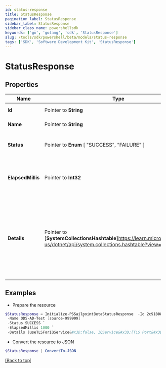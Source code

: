 ```yaml
---
id: status-response
title: StatusResponse
pagination_label: StatusResponse
sidebar_label: StatusResponse
sidebar_class_name: powershellsdk
keywords: ['go', 'golang', 'sdk', 'StatusResponse'] 
slug: /tools/sdk/powershell/beta/models/status-response
tags: ['SDK', 'Software Development Kit', 'StatusResponse']
---
```



# StatusResponse

## Properties

Name | Type | Description | Notes
------------ | ------------- | ------------- | -------------
**Id** |  Pointer to **String** | ID of the source | [optional] [readonly] 
**Name** |  Pointer to **String** | Name of the source | [optional] [readonly] 
**Status** |  Pointer to  **Enum** [  "SUCCESS",    "FAILURE" ] | The status of the health check. | [optional] [readonly] 
**ElapsedMillis** |  Pointer to **Int32** | The number of milliseconds spent on the entire request. | [optional] [readonly] 
**Details** |  Pointer to [**SystemCollectionsHashtable**]https://learn.microsoft.com/en-us/dotnet/api/system.collections.hashtable?view=net-8.0 | The document contains the results of the health check. The schema of this document depends on the type of source used.  | [optional] [readonly] 

## Examples

- Prepare the resource
```powershell
$StatusResponse = Initialize-PSSailpointBetaStatusResponse  -Id 2c91808568c529c60168cca6f90c1313 `
 -Name ODS-AD-Test [source-999999] `
 -Status SUCCESS `
 -ElapsedMillis 1000 `
 -Details {useTLSForIQService&#x3D;false, IQService&#x3D;{TLS Port&#x3D;0, .NET CLR Version&#x3D;4.0.30319.42000, SecondaryServiceStatus&#x3D;Running, Port&#x3D;5050, Host&#x3D;AUTOMATION-AD, Name&#x3D;IQService, IQServiceStatus&#x3D;Running, SecondaryService&#x3D;IQService-Instance1-Secondary, Version&#x3D;IQService Sep-2020, secondaryPort&#x3D;5051, OS Architecture&#x3D;AMD64, Operating System&#x3D;Microsoft Windows Server 2012 R2 Standard, highestDotNetVersion&#x3D;4.8 or later, Build Time&#x3D;09/22/2020 06:34 AM -0500}, IQServiceClientAuthEnabled&#x3D;false, requestProcessedOn&#x3D;1/19/2021 1:47:14 PM}
```

- Convert the resource to JSON
```powershell
$StatusResponse | ConvertTo-JSON
```


[[Back to top]](#) 

